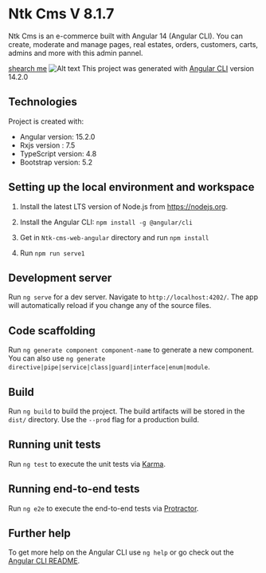 
# Ntk Cms V 8.1.7

Ntk Cms is an e-commerce built with Angular 14 (Angular CLI). You can create, moderate and manage pages, real estates, orders, customers, carts, admins and more with this admin pannel.

[shearch me](https://google.com)
![Alt text](src/assets/media/auth/bg7.jpg)
This project was generated with [Angular CLI](https://github.com/angular/angular-cli) version 14.2.0

## Technologies
Project is created with:
* Angular version: 15.2.0
* Rxjs version : 7.5
* TypeScript version: 4.8
* Bootstrap version: 5.2

## Setting up the local environment and workspace

1. Install the latest LTS version of Node.js from https://nodejs.org.

1. Install the Angular CLI: `npm install -g @angular/cli`

1. Get in `Ntk-cms-web-angular` directory and run `npm install`

1. Run `npm run serve1`

## Development server

Run `ng serve` for a dev server. Navigate to `http://localhost:4202/`. The app will automatically reload if you change any of the source files.

## Code scaffolding

Run `ng generate component component-name` to generate a new component. You can also use `ng generate directive|pipe|service|class|guard|interface|enum|module`.

## Build

Run `ng build` to build the project. The build artifacts will be stored in the `dist/` directory. Use the `--prod` flag for a production build.

## Running unit tests

Run `ng test` to execute the unit tests via [Karma](https://karma-runner.github.io).

## Running end-to-end tests

Run `ng e2e` to execute the end-to-end tests via [Protractor](http://www.protractortest.org/).

## Further help

To get more help on the Angular CLI use `ng help` or go check out the [Angular CLI README](https://github.com/angular/angular-cli/blob/master/README.md).
